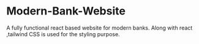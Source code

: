# Modern-Bank-Website
A fully functional react based website for modern banks. Along with react ,tailwind CSS is used for the styling purpose.  
